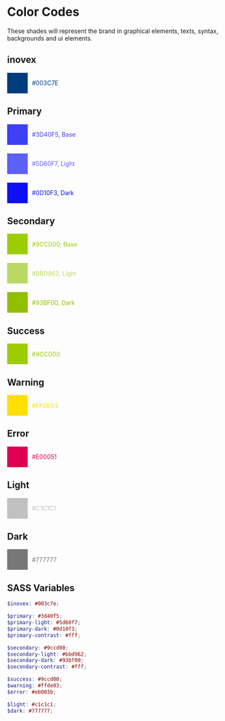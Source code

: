 # Color Codes

These shades will represent the brand in graphical elements, texts, syntax, backgrounds and ui elements.

<style>
  .color-wrapper {
    margin-bottom: 20px;
    display: flex;
    flex-direction: row;
  }

  .color-rect {
    height: 48px;
    width: 48px;
  }

  .color-hex {
    display: flex;
    justify-content: center;
    flex-direction: column;
    margin-left: 10px;
  }
</style>

## inovex

<div class="color-wrapper">
  <div class="color-rect" style="background-color: #003C7E"></div>
  <div class="color-hex" style="color: #003C7E">#003C7E</div>
</div>

## Primary

<div class="color-wrapper">
  <div class="color-rect" style="background-color: #3D40F5"></div>
  <div class="color-hex" style="color: #3D40F5">#3D40F5, Base</div>
</div>

<div class="color-wrapper">
  <div class="color-rect" style="background-color: #5D60F7"></div>
  <div class="color-hex" style="color: #5D60F7">#5D60F7, Light</div>
</div>

<div class="color-wrapper">
  <div class="color-rect" style="background-color: #0D10F3"></div>
  <div class="color-hex" style="color: #0D10F3">#0D10F3, Dark</div>
</div>

## Secondary

<div class="color-wrapper">
  <div class="color-rect" style="background-color: #9CCD00"></div>
  <div class="color-hex" style="color: #9CCD00">#9CCD00, Base</div>
</div>

<div class="color-wrapper">
  <div class="color-rect" style="background-color: #BBD962"></div>
  <div class="color-hex" style="color: #BBD962">#BBD962, Light</div>
</div>

<div class="color-wrapper">
  <div class="color-rect" style="background-color: #93BF00"></div>
  <div class="color-hex" style="color: #93BF00">#93BF00, Dark</div>
</div>

## Success

<div class="color-wrapper">
  <div class="color-rect" style="background-color: #9CCD00"></div>
  <div class="color-hex" style="color: #9CCD00">#9CCD00</div>
</div>

## Warning

<div class="color-wrapper">
  <div class="color-rect" style="background-color: #FFDE03"></div>
  <div class="color-hex" style="color: #FFDE03">#FFDE03</div>
</div>

## Error

<div class="color-wrapper">
  <div class="color-rect" style="background-color: #E00051"></div>
  <div class="color-hex" style="color: #E00051">#E00051</div>
</div>

## Light

<div class="color-wrapper">
  <div class="color-rect" style="background-color: #C1C1C1"></div>
  <div class="color-hex" style="color: #C1C1C1">#C1C1C1</div>
</div>

## Dark

<div class="color-wrapper">
  <div class="color-rect" style="background-color: #777777"></div>
  <div class="color-hex" style="color: #777777">#777777</div>
</div>

## SASS Variables

```scss
$inovex: #003c7e;

$primary: #3d40f5;
$primary-light: #5d60f7;
$primary-dark: #0d10f3;
$primary-contrast: #fff;

$secondary: #9ccd00;
$secondary-light: #bbd962;
$secondary-dark: #93bf00;
$secondary-contrast: #fff;

$success: #9ccd00;
$warning: #ffde03;
$error: #eb003b;

$light: #c1c1c1;
$dark: #777777;
```
